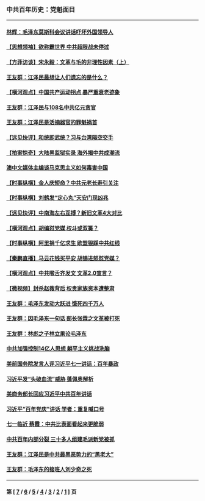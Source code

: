 ### 中共百年历史：党魁面目
---
#### [林辉：毛泽东莫斯科会议讲话吓坏外国领导人](../../pages/nf1176107/n13917931.md?07080430) 
#### [【思想领袖】欲称霸世界 中共超限战未停过](../../pages/nf1176107/n13745142.md?07080430) 
#### [【方菲访谈】宋永毅：文革与毛的非理性因素（上）](../../pages/nf1176107/n13469956.md?07080430) 
#### [王友群：江泽民最想让人们遗忘的是什么？](../../pages/nf1176107/n13408949.md?07080430) 
#### [【横河观点】中国共产运动拐点 暴严重衰老迹象](../../pages/nf1176107/n13388333.md?07080430) 
#### [王友群：江泽民与108名中共亿元贪官](../../pages/nf1176107/n13352358.md?07080430) 
#### [王友群：江泽民是活摘器官的罪魁祸首](../../pages/nf1176107/n13336903.md?07080430) 
#### [【远见快评】和统即武统？习与台湾隔空交手](../../pages/nf1176107/n13297739.md?07080430) 
#### [【拍案惊奇】大陆黑监狱实录 海外揭中共成潮流](../../pages/nf1176107/n13288853.md?07080430) 
#### [澳中文媒体主编谈马克思主义如何毒害中国](../../pages/nf1176107/n13257387.md?07080430) 
#### [【时事纵横】金人庆短命？中共元老长寿引关注](../../pages/nf1176107/n13217934.md?07080430) 
#### [【时事纵横】刘鹤发“定心丸”天安门现凶兆](../../pages/nf1176107/n13215416.md?07080430) 
#### [【远见快评】中南海左右互搏？新旧文革4大对比](../../pages/nf1176107/n13214745.md?07080430) 
#### [【横河观点】胡编怼党媒 权斗或双簧？](../../pages/nf1176107/n13210864.md?07080430) 
#### [【时事纵横】阿里捐千亿求生 欧盟狠踩中共红线](../../pages/nf1176107/n13206431.md?07080430) 
#### [【秦鹏直播】马云花钱买平安 胡锡进怒怼党媒？](../../pages/nf1176107/n13206392.md?07080430) 
#### [【横河观点】中共喉舌齐发文 文革2.0宣言？](../../pages/nf1176107/n13201248.md?07080430) 
#### [【微视频】封杀赵薇背后 权贵家族资本遭整肃](../../pages/nf1176107/n13197798.md?07080430) 
#### [王友群：毛泽东发动大跃进 饿死四千万人](../../pages/nf1176107/n13177158.md?07080430) 
#### [王友群：因毛泽东一句话 部长张霖之文革被打死](../../pages/nf1176107/n13161711.md?07080430) 
#### [王友群：林彪之子林立果论毛泽东](../../pages/nf1176107/n13128622.md?07080430) 
#### [中共加强控制14亿人思想 躺平主义挑战洗脑](../../pages/nf1176107/n13094299.md?07080430) 
#### [美前国务院发言人评习近平七一讲话：百年暴政](../../pages/nf1176107/n13066986.md?07080430) 
#### [习近平发“头破血流”威胁 蓬佩奥解析](../../pages/nf1176107/n13063604.md?07080430) 
#### [美商务部长回应习近平中共百年讲话](../../pages/nf1176107/n13062903.md?07080430) 
#### [习近平“百年党庆”讲话 学者：重复喊口号](../../pages/nf1176107/n13061411.md?07080430) 
#### [七一临近 蔡霞：中共比表面看起来更脆弱](../../pages/nf1176107/n13056418.md?07080430) 
#### [中共百年内部分裂 三十多人组建毛派新党被抓](../../pages/nf1176107/n13044023.md?07080430) 
#### [王友群：江泽民是中共最黑恶势力的“黑老大”](../../pages/nf1176107/n13022180.md?07080430) 
#### [王友群：毛泽东的接班人刘少奇之死](../../pages/nf1176107/n12991772.md?07080430) 

---
#### 第 [ [7](./7.md?07080430) / [6](./6.md?07080430) / [5](./5.md?07080430) / [4](./4.md?07080430) / [3](./3.md?07080430) / [2](./2.md?07080430) / [1](./1.md?07080430) ] 页
